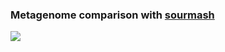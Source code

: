 ### Metagenome comparison with [sourmash](http://sourmash.readthedocs.io/en/latest/)

![](https://github.com/signaturescience/metagenomics/blob/master/workflows/comparison/Comparison_Flowchart.png)
